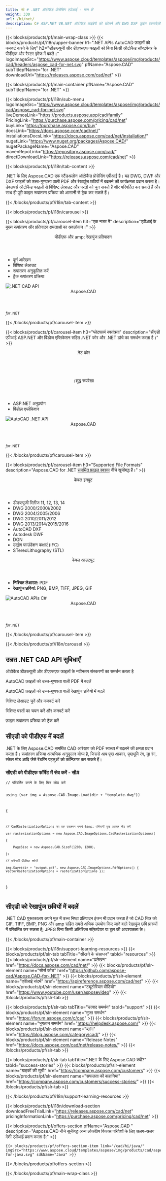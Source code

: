 ```yaml
---
title: सी # .NET ऑटोकैड प्रोसेसिंग एपीआई - मान लें 
weight: 330
url: /hi/net/ 
description: C# ASP.NET VB.NET ऑटोकैड लाइब्रेरी को खोलने और DWG DXF ड्राइंग दस्तावेज़ों को PDF PNG GIF BMP JPEG और TIFF स्वरूपों में बदलने के लिए
---
```


{{< blocks/products/pf/main-wrap-class >}}
{{< blocks/products/pf/i18n/upper-banner h1=".NET APIs AutoCAD फ़ाइलों को कनवर्ट करने के लिए" h2="डीडब्ल्यूजी और डीएक्सएफ फाइलों को बिना किसी ऑटोकैड सॉफ्टवेयर के पीडीएफ और रैस्टर इमेज में बदलें।" logoImageSrc="https://www.aspose.cloud/templates/aspose/img/products/cad/headers/aspose_cad-for-net.svg" pfName="Aspose.CAD" subTitlepfName="for .NET" downloadUrl="https://releases.aspose.com/cad/net" >}}

{{< blocks/products/pf/main-container pfName="Aspose.CAD" subTitlepfName="for .NET" >}}

{{< blocks/products/pf/i18n/sub-menu logoImageSrc="https://www.aspose.cloud/templates/aspose/img/products/cad/aspose_cad-for-net.svg" liveDemosLink="https://products.aspose.app/cad/family" PricingLink="https://purchase.aspose.com/pricing/cad/net" buyLink="https://purchase.aspose.com/buy" docsLink="https://docs.aspose.com/cad/net/" installationsDocsLink="https://docs.aspose.com/cad/net/installation/" nugetLink="https://www.nuget.org/packages/Aspose.CAD/" nugetPackageName="Aspose.CAD" mavenRepoLink="https://repository.aspose.com/cad/" directDownloadLink="https://releases.aspose.com/cad/net" >}}

{{< blocks/products/pf/i18n/tab-content >}}
<p>
 .NET के लिए Aspose.CAD एक स्टैंडअलोन ऑटोकैड प्रोसेसिंग एपीआई है। यह DWG, DWF और DXF फ़ाइलों को उच्च-गुणवत्ता वाली PDF और रेखापुंज छवियों में बदलने की कार्यक्षमता प्रदान करता है। डेवलपर्स ऑटोकैड फाइलों से विशिष्ट लेआउट और परतों को चुन सकते हैं और परिवर्तित कर सकते हैं और साथ ही पूरी फाइल रूपांतरण प्रक्रिया को आसानी से ट्रैक कर सकते हैं।
</p>

{{< /blocks/products/pf/i18n/tab-content >}}

<!--Diagrams Start-->
{{< blocks/products/pf/i18n/carousel >}}

{{< blocks/products/pf/carousel-item h3="एक नजर में" description="एपीआई के मुख्य रूपांतरण और प्रतिपादन क्षमताओं का अवलोकन।" >}}
<div class="diagram1 d1-net">
 <div class="d1-row">
  <div class="d1-col d1-left">
  </div>
  <!--/left-->
  <div class="d1-col d1-right">
   <header>
    <i class="fa fa-copy">
    </i>
    पीडीएफ और amp; रेखापुंज प्रतिपादन
   </header>
   <ul>
    <li>
     पूर्ण आरेखण
    </li>
    <li>
     विशिष्ट लेआउट
    </li>
    <li>
     रूपांतरण अनुकूलित करें
    </li>
    <li>
     ट्रैक रूपांतरण प्रक्रिया
    </li>
   </ul>
  </div>
  <!--/right-->
 </div>
 <!--/row-->
 <div class="d1-logo">
  <img alt=".NET CAD API" src="https://www.aspose.cloud/templates/aspose/img/products/cad/aspose_cad-for-net.svg"/>
  <header>
   Aspose.CAD
  </header>
  <footer>
   <small>
    <em>
     for
    </em>
    .NET
   </small>
  </footer>
 </div>
 <!--/logo-->
</div>

{{< /blocks/products/pf/carousel-item >}}

{{< blocks/products/pf/carousel-item h3="प्लेटफार्म स्वतंत्रता" description="सीएडी एपीआई ASP.NET और विंडोज एप्लिकेशन सहित .NET कोर और .NET ढांचे का समर्थन करता है।" >}}
<div class="diagram1 d1-net">
 <div class="d1-row">
  <div class="d1-col d1-left">
  </div>
  <!--/left-->
  <div class="d1-col d1-right">
   <header>
    <i class="fa fa-cubes">
    </i>
    .नेट कोर
   </header>
   <br/>
   <header>
    <i class="fa fa-cubes">
    </i>
    ।शुद्ध रूपरेखा
   </header>
   <ul>
    <li>
     ASP.NET अनुप्रयोग
    </li>
    <li>
     विंडोज़ एप्लीकेशन
    </li>
   </ul>
  </div>
  <!--/right-->
 </div>
 <!--/row-->
 <div class="d1-logo">
  <img alt="AutoCAD .NET API" src="https://www.aspose.cloud/templates/aspose/img/products/cad/aspose_cad-for-net.svg"/>
  <header>
   Aspose.CAD
  </header>
  <footer>
   <small>
    <em>
     for
    </em>
    .NET
   </small>
  </footer>
 </div>
 <!--/logo-->
</div>

{{< /blocks/products/pf/carousel-item >}}

{{< blocks/products/pf/carousel-item h3="Supported File Formats" description="Aspose.CAD for .NET [समर्थित फ़ाइल स्वरूप](https://docs.aspose.com/cad/net/supported-file-formats/)  नीचे सूचीबद्ध हैं।" >}}
<div class="diagram1 d2 d1-net">
 <div class="d1-row">
  <div class="d1-col d1-left">
   <header>
    <i class="fa fa-long-arrow-down">
    </i>
    केवल इनपुट
   </header>
   <ul>
    <li>
     डीडब्ल्यूजी रिलीज 11, 12, 13, 14
    </li>
    <li>
     DWG 2000/2000i/2002
    </li>
    <li>
     DWG 2004/2005/2006
    </li>
    <li>
     DWG 2010/2011/2012
    </li>
    <li>
     DWG 2013/2014/2015/2016
    </li>
    <li>
     AutoCAD DXF
    </li>
    <li>
     Autodesk DWF
    </li>
    <li>
     DGN
    </li>
    <li>
     उद्योग फाउंडेशन कक्षाएं (IFC)
    </li>
    <li>
     STereoLithography (STL)
    </li>
   </ul>
  </div>
  <!--/left-->
  <div class="d1-col d1-right">
   <header>
    <i class="fa fa-mail-forward">
    </i>
    केवल आउटपुट
   </header>
   <ul>
    <li>
     <b>
      निश्चित लेआउट:
     </b>
     PDF
    </li>
    <li>
     <b>
      रेखापुंज छवियां:
     </b>
     PNG, BMP, TIFF, JPEG, GIF
    </li>
   </ul>
  </div>
  <!--/right-->
 </div>
 <!--/row-->
 <div class="d1-logo">
  <img alt="AutoCAD APIs C#" src="https://www.aspose.cloud/templates/aspose/img/products/cad/aspose_cad-for-net.svg"/>
  <header>
   Aspose.CAD
  </header>
  <footer>
   <small>
    <em>
     for
    </em>
    .NET
   </small>
  </footer>
 </div>
 <!--/logo-->
</div>

{{< /blocks/products/pf/carousel-item >}}

{{< /blocks/products/pf/i18n/carousel >}}
<!--Diagrams End-->

<!--Feature-section Start-->
<div class="container-fluid features-section singleproduct bg-gray">
 <a class="anchor" id="features" name="features">
 </a>
 <div class="row">
  <div class="container">
   <h2 class="pr-ft">
    उन्नत .NET CAD API सुविधाएँ
   </h2>
   <p>
   </p>
   <div class="col-lg-4">
    <em class="fa fa-files-o ico-blue fa-2x col-lg-2">
    </em>
    <p class="col-lg-10">
     ऑटोकैड डीडब्ल्यूजी और डीएक्सएफ फाइलों के नवीनतम संस्करणों का समर्थन करता है
    </p>
   </div>
   <div class="col-lg-4">
    <em class="fa fa-file-pdf-o ico-blue fa-2x col-lg-2">
    </em>
    <p class="col-lg-10">
     AutoCAD फ़ाइलों को उच्च-गुणवत्ता वाली PDF में बदलें
    </p>
   </div>
   <div class="col-lg-4">
    <em class="fa fa-image ico-blue fa-2x col-lg-2">
    </em>
    <p class="col-lg-10">
     AutoCAD फ़ाइलों को उच्च-गुणवत्ता वाली रेखापुंज छवियों में बदलें
    </p>
   </div>
   <div class="col-lg-4">
    <em class="fa fa-object-group ico-blue fa-2x col-lg-2">
    </em>
    <p class="col-lg-10">
     विशिष्ट लेआउट चुनें और कनवर्ट करें
    </p>
   </div>
   <div class="col-lg-4">
    <em class="fa fa-object-ungroup ico-blue fa-2x col-lg-2">
    </em>
    <p class="col-lg-10">
     विशिष्ट परतों का चयन करें और कनवर्ट करें
    </p>
   </div>
   <div class="col-lg-4">
    <em class="fa fa-cogs ico-blue fa-2x col-lg-2">
    </em>
    <p class="col-lg-10">
     फ़ाइल रूपांतरण प्रक्रिया को ट्रैक करें
    </p>
   </div>
   <div class="col-lg-12">
    <h2 class="h2title">
     सीएडी को पीडीएफ में बदलें
    </h2>
    <p>
     .NET के लिए Aspose.CAD समर्थित CAD आरेखण को PDF स्वरूप में बदलने की क्षमता प्रदान करता है। रूपांतरण प्रक्रिया अत्यधिक अनुकूलन योग्य है, जिससे आप पृष्ठ आकार, पृष्ठभूमि रंग, ड्रा रंग, स्केल मोड आदि जैसे रेंडरिंग पहलुओं को कॉन्फ़िगर कर सकते हैं।
    </p>
    <div class="codeblock" id="code">
     <h3>
      सीएडी को पीडीएफ फॉर्मेट में सेव करें - सी#
     </h3>
     <pre><code class="cs">// परिवर्तित करने के लिए चित्र लोड करें

using (var img = Aspose.CAD.Image.Load(dir + "template.dwg"))

{

    // CadRasterizationOptions का एक उदाहरण बनाएं &amp; परिणामी पृष्ठ आकार सेट करें

    var rasterizationOptions = new Aspose.CAD.ImageOptions.CadRasterizationOptions()

    {

        PageSize = new Aspose.CAD.SizeF(1200, 1200),

    };

    // परिणामी पीडीएफ सहेजें

    img.Save(dir + "output.pdf", new Aspose.CAD.ImageOptions.PdfOptions() { VectorRasterizationOptions = rasterizationOptions });

}</code></pre>
    </div>
   </div>
   <div class="col-lg-12">
    <h2 class="h2title">
     सीएडी को रेखापुंज छवियों में बदलें
    </h2>
    <p>
     .NET CAD पुस्तकालय अपने मूल में उच्च निष्ठा प्रतिपादन इंजन भी प्रदान करता है जो CAD चित्र को GIF, TIFF, BMP, PNG और amp सहित सबसे अधिक उपयोग किए जाने वाले रेखापुंज छवि प्रारूपों में परिवर्तित कर सकता है; JPEG बिना किसी अतिरिक्त सॉफ़्टवेयर या टूल की आवश्यकता के।
    </p>
   </div>
  </div>
 </div>
</div>
<!--Feature-section End-->

{{< /blocks/products/pf/main-container >}}


{{< blocks/products/pf/i18n/support-learning-resources >}}
{{< blocks/products/pf/slr-tab tabTitle="सीखने के संसाधन" tabId="resources" >}}
{{< blocks/products/pf/slr-element name="प्रलेखन" href="https://docs.aspose.com/cad/net/" >}}
{{< blocks/products/pf/slr-element name="सोर्स कोड" href="https://github.com/aspose-cad/Aspose.CAD-for-.NET" >}}
{{< blocks/products/pf/slr-element name="एपीआई संदर्भ" href="https://apireference.aspose.com/cad/net" >}}
{{< blocks/products/pf/slr-element name="ट्यूटोरियल वीडियो" href="https://www.youtube.com/user/asposevideo" >}}
{{< /blocks/products/pf/slr-tab >}}

{{< blocks/products/pf/slr-tab tabTitle="उत्पाद समर्थन" tabId="support" >}}
{{< blocks/products/pf/slr-element name="मुफ्त समर्थन" href="https://forum.aspose.com/c/cad" >}}
{{< blocks/products/pf/slr-element name="भुगतान समर्थन" href="https://helpdesk.aspose.com/" >}}
{{< blocks/products/pf/slr-element name="ब्लॉग" href="https://blog.aspose.com/category/cad/" >}}
{{< blocks/products/pf/slr-element name="Release Notes" href="https://docs.aspose.com/cad/net/release-notes/" >}}
{{< /blocks/products/pf/slr-tab >}}

{{< blocks/products/pf/slr-tab tabTitle=".NET के लिए Aspose.CAD क्यों?" tabId="success-stories" >}}
{{< blocks/products/pf/slr-element name="ग्राहकों की सूची" href="https://company.aspose.com/customers" >}}
{{< blocks/products/pf/slr-element name="सफलता की कहानियां" href="https://company.aspose.com/customers/success-stories/" >}}
{{< /blocks/products/pf/slr-tab >}}

{{< /blocks/products/pf/i18n/support-learning-resources >}}

{{< blocks/products/pf/i18n/download-section downloadFreeTrialLink="https://releases.aspose.com/cad/net" pricingInformationLink="https://purchase.aspose.com/pricing/cad/net" >}}

{{< blocks/products/pf/offers-section pfName="Aspose.CAD " description="Aspose.CAD नीचे सूचीबद्ध अन्य लोकप्रिय विकास परिवेशों के लिए अलग-अलग देशी एपीआई प्रदान करता है:" >}}

    {{< blocks/products/pf/offers-section-item link="/cad/hi/java/" imgSrc="https://www.aspose.cloud/templates/aspose/img/products/cad/aspose_cad-for-java.svg" sdkName="Java" >}}

{{< /blocks/products/pf/offers-section >}}

{{< /blocks/products/pf/main-wrap-class >}}
